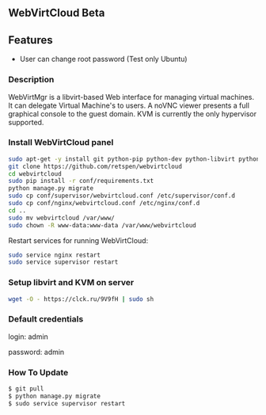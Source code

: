 ## WebVirtCloud Beta


## Features

* User can change root password (Test only Ubuntu)

### Description

WebVirtMgr is a libvirt-based Web interface for managing virtual machines. It can delegate Virtual Machine's to users. A noVNC viewer presents a full graphical console to the guest domain.  KVM is currently the only hypervisor supported.

### Install WebVirtCloud panel

```bash
sudo apt-get -y install git python-pip python-dev python-libvirt python-libxml2 nginx supervisor
git clone https://github.com/retspen/webvirtcloud
cd webvirtcloud
sudo pip install -r conf/requirements.txt
python manage.py migrate
sudo cp conf/supervisor/webvirtcloud.conf /etc/supervisor/conf.d
sudo cp conf/nginx/webvirtcloud.conf /etc/nginx/conf.d
cd ..
sudo mv webvirtcloud /var/www/
sudo chown -R www-data:www-data /var/www/webvirtcloud
```

Restart services for running WebVirtCloud:

```bash
sudo service nginx restart
sudo service supervisor restart
```

### Setup libvirt and KVM on server

```bash
wget -O - https://clck.ru/9V9fH | sudo sh
```

### Default credentials

login: admin

password: admin


### How To Update
```bash
$ git pull
$ python manage.py migrate
$ sudo service supervisor restart
```

